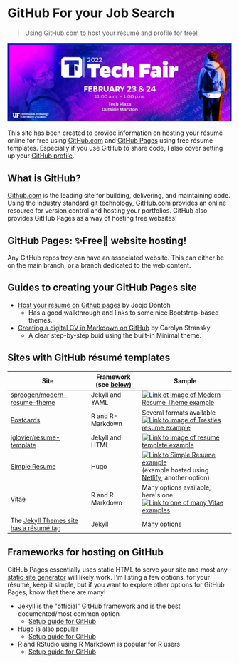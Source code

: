 # GitHub For your Job Search

 > Using GitHub.com to host your résumé and profile for free!

![UFIT 2022 Tech Fair header image](images/TechFair2022.png)

This site has been created to provide information on hosting your résumé online for free using [GitHub.com](https://github.com/) and [GitHub Pages](https://pages.github.com/) using free résumé templates. Especially if you use GitHub to share code, I also cover setting up your [GitHub profile](https://docs.github.com/en/account-and-profile/setting-up-and-managing-your-github-profile/customizing-your-profile/about-your-profile).

## What is GitHub?
[Github.com](https://github.com/) is the leading site for building, delivering, and maintaining code. Using the industry standard [git](https://git-scm.com/) technology, GitHub.com provides an online resource for version control and hosting your portfolios. GitHub also provides GitHub Pages as a way of hosting free websites! 

## GitHub Pages: ✨Free🌟 website hosting!

Any GitHub repositroy can have an associated website. This can either be on the main branch, or a branch dedicated to the web content.

## Guides to creating your GitHub Pages site

* [Host your resume on Github pages](https://dev.to/joojodontoh/host-your-resume-on-github-pages-514g) by Joojo Dontoh
  * Has a good walkthrough and links to some nice Bootstrap-based themes.
* [Creating a digital CV in Markdown on GitHub](https://workwithcarolyn.com/blog/digital-cv-guide) by Carolyn Stransky
  * A clear step-by-step buid using the built-in Minimal theme.


## Sites with GitHub résumé templates

Site | Framework (see [below](#Frameworks-for-hosting-on-GitHub)) | Sample
-----|--------------|--------
[sproogen/modern-resume-theme](https://github.com/sproogen/modern-resume-theme) | Jekyll and YAML | [![Link ot image of Modern Resume Theme example](https://github.com/sproogen/modern-resume-theme/raw/master/screenshot.png)](https://sproogen.github.io/modern-resume-theme/)
[Postcards](https://github.com/seankross/postcards) | R and R-Markdown | Several formats available <br>[![Link to image of Trestles resume example](https://github.com/seankross/postcards/raw/main/man/figures/trestles-preview.png)](https://seankross.com/postcards-templates/trestles/)
[jglovier/resume-template](https://github.com/jglovier/resume-template) | Jekyll and HTML | [![Link to image of resume template example](https://github.com/jglovier/resume-template/raw/gh-pages/images/screenshot.png)](http://resume-template.joelglovier.com/)
[Simple Resume](https://themes.gohugo.io/themes/simple-resume/) | Hugo | [![Link to Simple Resume example](https://d33wubrfki0l68.cloudfront.net/3cc53bd01ca9a31241b4722c51ae7c796802b718/b32a9/themes/simple-resume/screenshot_hu845549e4047127913d9ef4f2c6784c78_110624_750x500_fill_catmullrom_top_3.png)](https://focused-varahamihira-bdb0c9.netlify.app/) (example hosted using [Netlify](https://www.netlify.com/), another option)
[Vitae](https://github.com/mitchelloharawild/vitae) | R and R Markdown | Many options available, here's one <br> [![Link to one of many Vitae examples](https://github.com/mitchelloharawild/vitae/raw/master/man/figures/preview-awesomecv.png)](https://pkg.mitchelloharawild.com/vitae/reference/awesomecv.html) 
The [Jekyll Themes site has a résumé tag](https://jekyllthemes.dev/tag/resume/) | Jekyll | Many options





## Frameworks for hosting on GitHub

GitHub Pages essentially uses static HTML to serve your site and most any [static site generator](https://www.google.com/search?q=static+site+generator) will likely work. I'm listing a few options, for your résumé, keep it simple, but if you want to explore other options for GitHub Pages, know that there are many!
* [Jekyll](https://jekyllrb.com/) is the "official" GitHub framework and is the best documented/most common option
  * [Setup guide for GitHub](https://docs.github.com/en/pages/setting-up-a-github-pages-site-with-jekyll)
* [Hugo](https://gohugo.io/) is also popular
  * [Setup guide for GitHub](https://gohugo.io/hosting-and-deployment/hosting-on-github/)
* R and RStudio using R Markdown is popular for R users
  * [Setup guide for GitHub](https://resources.github.com/whitepapers/github-and-rstudio/)
